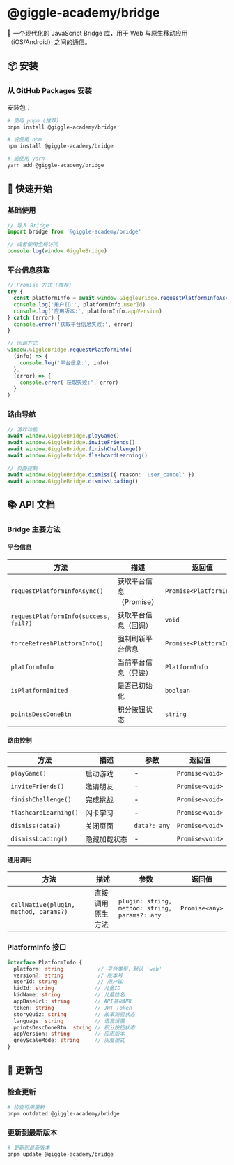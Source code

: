 # @giggle-academy/bridge

🌉 一个现代化的 JavaScript Bridge 库，用于 Web 与原生移动应用（iOS/Android）之间的通信。

## 📦 安装

### 从 GitHub Packages 安装

安装包：

```bash
# 使用 pnpm (推荐)
pnpm install @giggle-academy/bridge

# 或使用 npm
npm install @giggle-academy/bridge

# 或使用 yarn
yarn add @giggle-academy/bridge
```



## 🚀 快速开始

### 基础使用

```typescript
// 导入 Bridge
import bridge from '@giggle-academy/bridge'

// 或者使用全局访问
console.log(window.GiggleBridge)
```

### 平台信息获取

```typescript
// Promise 方式 (推荐)
try {
  const platformInfo = await window.GiggleBridge.requestPlatformInfoAsync()
  console.log('用户ID:', platformInfo.userId)
  console.log('应用版本:', platformInfo.appVersion)
} catch (error) {
  console.error('获取平台信息失败:', error)
}

// 回调方式
window.GiggleBridge.requestPlatformInfo(
  (info) => {
    console.log('平台信息:', info)
  },
  (error) => {
    console.error('获取失败:', error)
  }
)
```

### 路由导航

```typescript
// 游戏功能
await window.GiggleBridge.playGame()
await window.GiggleBridge.inviteFriends()
await window.GiggleBridge.finishChallenge()
await window.GiggleBridge.flashcardLearning()

// 页面控制
await window.GiggleBridge.dismiss({ reason: 'user_cancel' })
await window.GiggleBridge.dismissLoading()
```

## 📚 API 文档

### Bridge 主要方法

#### 平台信息

| 方法 | 描述 | 返回值 |
|------|------|--------|
| `requestPlatformInfoAsync()` | 获取平台信息（Promise） | `Promise<PlatformInfo>` |
| `requestPlatformInfo(success, fail?)` | 获取平台信息（回调） | `void` |
| `forceRefreshPlatformInfo()` | 强制刷新平台信息 | `Promise<PlatformInfo>` |
| `platformInfo` | 当前平台信息（只读） | `PlatformInfo` |
| `isPlatformInited` | 是否已初始化 | `boolean` |
| `pointsDescDoneBtn` | 积分按钮状态 | `string` |

#### 路由控制

| 方法 | 描述 | 参数 | 返回值 |
|------|------|------|--------|
| `playGame()` | 启动游戏 | - | `Promise<void>` |
| `inviteFriends()` | 邀请朋友 | - | `Promise<void>` |
| `finishChallenge()` | 完成挑战 | - | `Promise<void>` |
| `flashcardLearning()` | 闪卡学习 | - | `Promise<void>` |
| `dismiss(data?)` | 关闭页面 | `data?: any` | `Promise<void>` |
| `dismissLoading()` | 隐藏加载状态 | - | `Promise<void>` |

#### 通用调用

| 方法 | 描述 | 参数 | 返回值 |
|------|------|------|--------|
| `callNative(plugin, method, params?)` | 直接调用原生方法 | `plugin: string, method: string, params?: any` | `Promise<any>` |

### PlatformInfo 接口

```typescript
interface PlatformInfo {
  platform: string           // 平台类型，默认 'web'
  version?: string           // 版本号
  userId: string             // 用户ID
  kidId: string             // 儿童ID
  kidName: string           // 儿童姓名
  appBaseUrl: string        // API基础URL
  token: string             // JWT Token
  storyQuiz: string         // 故事测验状态
  language: string          // 语言设置
  pointsDescDoneBtn: string // 积分按钮状态
  appVersion: string        // 应用版本
  greyScaleMode: string     // 灰度模式
}
```


## 🔄 更新包

### 检查更新

```bash
# 检查可用更新
pnpm outdated @giggle-academy/bridge
```

### 更新到最新版本

```bash
# 更新到最新版本
pnpm update @giggle-academy/bridge
```


